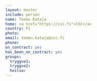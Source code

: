 ```yaml
---
layout: master
include: person
name: Teemu Kataja
home: <a href="https://csc.fi">CSC</a>
country: FI
photo:
email: teemu.kataja@csc.fi
phone:
on_contract: yes
has_been_on_contract: yes
groups:
  tryggve1:
  tryggve2:
  heilsa:
---
```


